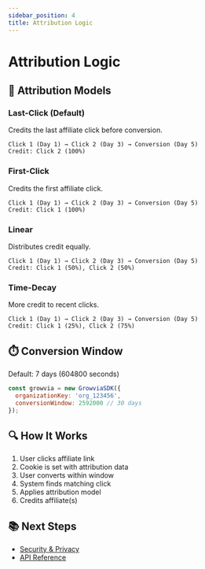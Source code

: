 ```yaml
---
sidebar_position: 4
title: Attribution Logic
---
```


# Attribution Logic

## 🎯 Attribution Models

### Last-Click (Default)
Credits the last affiliate click before conversion.

```
Click 1 (Day 1) → Click 2 (Day 3) → Conversion (Day 5)
Credit: Click 2 (100%)
```

### First-Click
Credits the first affiliate click.

```
Click 1 (Day 1) → Click 2 (Day 3) → Conversion (Day 5)
Credit: Click 1 (100%)
```

### Linear
Distributes credit equally.

```
Click 1 (Day 1) → Click 2 (Day 3) → Conversion (Day 5)
Credit: Click 1 (50%), Click 2 (50%)
```

### Time-Decay
More credit to recent clicks.

```
Click 1 (Day 1) → Click 2 (Day 3) → Conversion (Day 5)
Credit: Click 1 (25%), Click 2 (75%)
```

## ⏱️ Conversion Window

Default: 7 days (604800 seconds)

```javascript
const growvia = new GrowviaSDK({
  organizationKey: 'org_123456',
  conversionWindow: 2592000 // 30 days
});
```

## 🔍 How It Works

1. User clicks affiliate link
2. Cookie is set with attribution data
3. User converts within window
4. System finds matching click
5. Applies attribution model
6. Credits affiliate(s)

## 📚 Next Steps

- [Security & Privacy](./security-privacy)
- [API Reference](../../api/overview)
